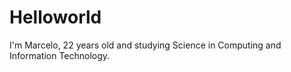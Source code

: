 # Helloworld

I'm Marcelo, 22 years old and studying Science in Computing and Information Technology.

